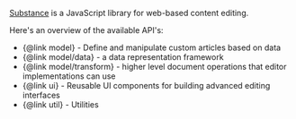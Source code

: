 [Substance](https://github.com/substance/substance) is a JavaScript library for web-based content editing. 

Here's an overview of the available API's:

* {@link model} - Define and manipulate custom articles based on data
* {@link model/data} -  a data representation framework
* {@link model/transform} - higher level document operations that editor implementations can use
* {@link ui} - Reusable UI components for building advanced editing interfaces
* {@link util} - Utilities
